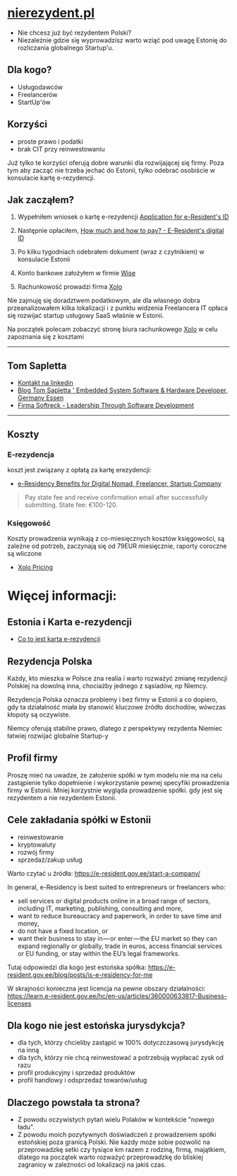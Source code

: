 # [nierezydent.pl](https://www.nierezydent.pl/)

+ Nie chcesz już być rezydentem Polski?
+ Niezależnie gdzie się wyprowadzisz warto wziąć pod uwagę Estonię do rozliczania globalnego Startup'u.

## Dla kogo?
+ Usługodawców
+ Freelancerów
+ StartUp'ów

## Korzyści
+ proste prawo i podatki
+ brak CIT przy reinwestowaniu

Już tylko te korzyści oferują dobre warunki dla rozwijającej się firmy.
Poza tym aby zacząć nie trzeba jechać do Estonii, tylko odebrać osobiście w konsulacie kartę e-rezydencji.


## Jak zacząłem? 

1. Wypełniłem wniosek o kartę e-rezydencji [Application for e-Resident's ID](https://eresident.politsei.ee/)

2. Następnie opłaciłem, [How much and how to pay? - E-Resident's digital ID](https://www.politsei.ee/en/instructions/e-resident-s-digital-id/how-much-and-how-to-pay)

3. Po kilku tygodniach odebrałem dokument (wraz z czytnikiem) w konsulacie Estonii

4. Konto bankowe założyłem w firmie [Wise](https://wise.com/invite/u/tomaszs408)

5. Rachunkowość prowadzi firma [Xolo](https://www.xolo.io/ref/TOMSAP)


Nie zajmuję się doradztwem podatkowym, ale dla własnego dobra przeanalizowałem kilka lokalizacji i z punktu widzenia Freelancera IT opłaca się rozwijać startup usługowy SaaS właśnie w Estonii.

Na początek polecam zobaczyć stronę biura rachunkowego [Xolo](https://www.xolo.io/ref/TOMSAP) w celu zapoznania się z kosztami

---

## Tom Sapletta
+ [Kontakt na linkedin](https://www.linkedin.com/in/tom-sapletta-com/)
+ [Blog Tom Sapletta ' Embedded System Software & Hardware Developer, Germany Essen](https://tom.sapletta.pl/)
+ [Firma Softreck - Leadership Through Software Development](https://softreck.pl/)

---

## Koszty

### E-rezydencja

koszt jest związany z opłatą za kartę erezydencji:

+ [e-Residency Benefits for Digital Nomad, Freelancer, Startup Company](https://e-resident.gov.ee/become-an-e-resident/)

> Pay state fee and receive confirmation email after successfully submitting. State fee: €100-120.

### Księgowość
Koszty prowadzenia wynikają z co-miesięcznych kosztów księgowości, są zależne od potrzeb, zaczynają się od 79EUR miesięcznie, raporty coroczne są wliczone
+ [Xolo Pricing](https://www.xolo.io/pricing)


# Więcej informacji:

## Estonia i Karta e-rezydencji
+ [Co to jest karta e-rezydencji](https://e-estonia.com/solutions/e-identity/e-residency)

## Rezydencja Polska

Każdy, kto mieszka w Polsce zna realia i warto rozważyć zmianę rezydencji Polskiej na dowolną inna, chociażby jednego z sąsiadów, np Niemcy.

Rezydencja Polska oznacza problemy i bez firmy w Estonii a co dopiero, gdy ta działalność miała by stanowić kluczowe źródło dochodów, wówczas kłopoty są oczywiste.

Niemcy oferują stabilne prawo, dlatego z perspektywy rezydenta Niemiec łatwiej rozwijać globalne Startup-y


## Profil firmy

Proszę mieć na uwadze, że założenie spółki w tym modelu nie ma na celu zastąpienie tylko dopełnienie i wykorzystanie pewnej specyfiki prowadzenia firmy w Estonii.
Mniej korzystnie wygląda prowadzenie spółki. gdy jest się rezydentem a nie rezydentem Estonii.

## Cele zakładania spółki w Estonii

+ reinwestowanie
+ kryptowaluty
+ rozwój firmy
+ sprzedaż/zakup usług

Warto czytać u źródła:
https://e-resident.gov.ee/start-a-company/

In general, e-Residency is best suited to entrepreneurs or freelancers who:

+ sell services or digital products online in a broad range of sectors, including IT, marketing, publishing, consulting and more,
+ want to reduce bureaucracy and paperwork, in order to save time and money,
+ do not have a fixed location, or
+ want their business to stay in — or enter — the EU market so they can expand regionally or globally, trade in euros, access financial services or EU funding, or stay within the EU’s legal frameworks.
    
    
Tutaj odpowiedzi dla kogo jest estońska spółka:
https://e-resident.gov.ee/blog/posts/is-e-residency-for-me

W skrajności konieczna jest licencja na pewne obszary działalności:
https://learn.e-resident.gov.ee/hc/en-us/articles/360000633817-Business-licenses


## Dla kogo nie jest estońska jurysdykcja?

+ dla tych, którzy chcieliby zastąpić w 100% dotyczczasową jurysdykcję na inną 
+ dla tych, którzy nie chcą reinwestować a potrzebują wypłacać zysk od razu
+ profil produkcyjny i sprzedaż produktów
+ profil handlowy i odsprzedaż towarów/usług


## Dlaczego powstała ta strona?

+ Z powodu oczywistych pytań wielu Polaków w kontekście "nowego ładu".
+ Z powodu moich pozytywnych doświadczeń z prowadzeniem spółki estońskiej poza granicą Polski.
Nie każdy może sobie pozwolić na przeprowadzkę setki czy tysiące km razem z rodziną, firmą, majątkiem, dlatego na początek warto rozważyć przeprowadzkę do bliskiej zagranicy w zależności od lokalizacji na jakiś czas.
